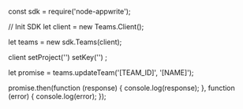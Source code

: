 const sdk = require('node-appwrite');

// Init SDK
let client = new Teams.Client();

let teams = new sdk.Teams(client);

client
    setProject('')
    setKey('')
;

let promise = teams.updateTeam('[TEAM_ID]', '[NAME]');

promise.then(function (response) {
    console.log(response);
}, function (error) {
    console.log(error);
});
